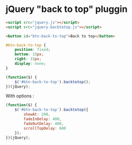 # jQuery "back to top" pluggin

```html
<script src="jquery.js"></script>
<script src="jquery.backtotop.js"></script>
```

```html
<button id="btn-back-to-top">Back to top</button>
```

```css
#btn-back-to-top {
    position: fixed;
    bottom: 15px;
    right: 15px;
    display: none;
}
```

```javascript
(function($) {
    $('#btn-back-to-top').backtotop();
})(jQuery);
```

With options :

```javascript
(function($) {
    $('#btn-back-to-top').backtotop({
        showAt: 200,
        fadeInDelay: 400,
        fadeOutDelay: 400,
        scrollTopDelay: 600
    });
})(jQuery);
```
